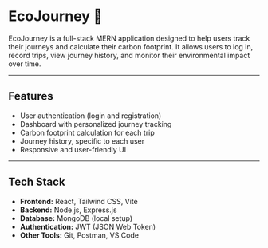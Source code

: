 # EcoJourney 🌿

EcoJourney is a full-stack MERN application designed to help users track their journeys and calculate their carbon footprint. It allows users to log in, record trips, view journey history, and monitor their environmental impact over time.

---
## Features
- User authentication (login and registration)
- Dashboard with personalized journey tracking
- Carbon footprint calculation for each trip
- Journey history, specific to each user
- Responsive and user-friendly UI
---

## Tech Stack
- **Frontend:** React, Tailwind CSS, Vite
- **Backend:** Node.js, Express.js
- **Database:** MongoDB (local setup)
- **Authentication:** JWT (JSON Web Token)
- **Other Tools:** Git, Postman, VS Code
